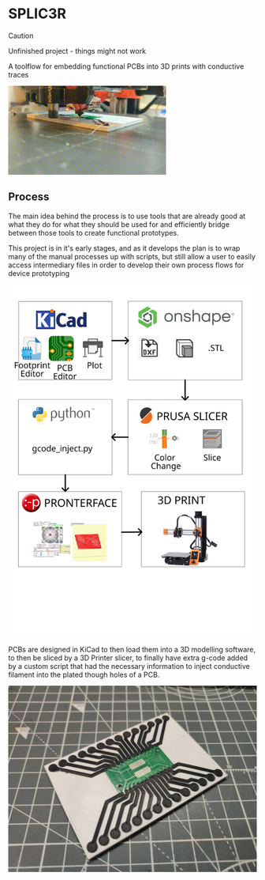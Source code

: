 # SPLIC3R

> [!CAUTION]
> Unfinished project - things might not work

A toolflow for embedding functional PCBs into 3D prints with conductive traces

![Video](img/vid1.gif)

## Process
The main idea behind the process is to use tools that are already good at what they do for what they should be used for and efficiently bridge between those tools to create functional prototypes.

This project is in it's early stages, and as it develops the plan is to wrap many of the manual processes up with scripts, but still allow a user to easily access intermediary files in order to develop their own process flows for device prototyping

![Flow](img/Flow.svg)

PCBs are designed in KiCad to then load them into a 3D modelling software, to then be sliced by a 3D Printer slicer, to finally have extra g-code added by a custom script that had the necessary information to inject conductive filament into the plated though holes of a PCB.

![Results](img/3DPrintedCircuitBoard.png)


